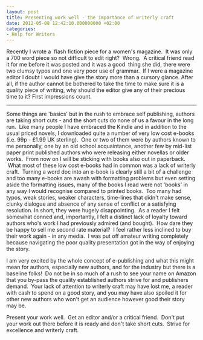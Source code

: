 ```yaml
---
layout: post
title: Presenting work well - the importance of writerly craft
date: 2012-05-08 12:42:10.000000000 +02:00
categories:
- Help for Writers
---
```

Recently I wrote a  flash fiction piece for a women's magazine.  It was only a 700 word piece so not difficult to edit right?  Wrong.  A critical friend read it for me before it was posted and it was a good  thing she did, there were two clumsy typos and one very poor use of grammar.  If I were a magazine editor I doubt I would have give the story more than a cursory glance. After all, if the author cannot be bothered to take the time to make sure it is a quality piece of writing, why should the editor give any of their precious time to it? First impressions count.

---

Some things are 'basics' but in the rush to embrace self publishing, authors are taking short cuts - and the short cuts do none of us a favour in the long run.  Like many people I have embraced the Kindle and in addition to the usual priced novels, I downloaded quite a number of very low cost e-books (i.e. 99p - £1.99 UK sterling).  One or two of them were by authors known to me personally, one by an old school acquaintance, another few by mid-list paper print published authors who were releasing either novellas or older works.  From now on I will be sticking with books also out in paperback.  What most of these low cost e-books had in common was a lack of writerly craft.  Turning a word doc into an e-book is clearly still a bit of a challenge and too many e-books are awash with formatting problems but even setting aside the formatting issues, many of the books I read were not 'books' in any way I would recognise compared to printed books.  Too many had typos, weak stories, weaker characters, time-lines that didn't make sense, clunky dialogue and absence of any sense of conflict or a satisfying resolution. In short, they were hugely disappointing.  As a reader I felt somewhat conned and, importantly, I felt a distinct lack of loyalty toward authors who's work I had previously admired (and bought).  How dare they be happy to sell me second rate material?  I feel rather less inclined to buy their work again - in any media.  I was put off amateur writing completely because navigating the poor quality presentation got in the way of enjoying the story.

I am very excited by the whole concept of e-publishing and what this might mean for authors, especially new authors, and for the industry but there is a baseline folks!  Do not be in so much of a rush to see your name on Amazon that you by-pass the quality established authors strive for and publishers demand.  Your lack of attention to writerly craft may have lost me, a reader with cash to spend on a good story, and you may have also spoiled it for other new authors who won't get an audience however good their story may be.

Present your work well.  Get an editor and/or a critical friend.  Don't put your work out there before it is ready and don't take short cuts.  Strive for excellence and writerly craft.
